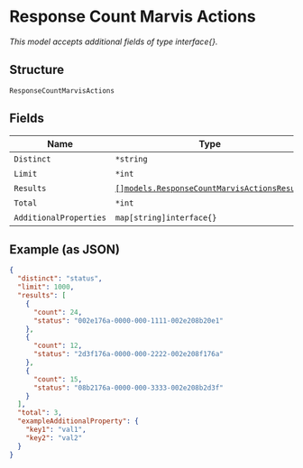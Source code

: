 
# Response Count Marvis Actions

*This model accepts additional fields of type interface{}.*

## Structure

`ResponseCountMarvisActions`

## Fields

| Name | Type | Tags | Description |
|  --- | --- | --- | --- |
| `Distinct` | `*string` | Optional | - |
| `Limit` | `*int` | Optional | - |
| `Results` | [`[]models.ResponseCountMarvisActionsResult`](../../doc/models/response-count-marvis-actions-result.md) | Optional | - |
| `Total` | `*int` | Optional | - |
| `AdditionalProperties` | `map[string]interface{}` | Optional | - |

## Example (as JSON)

```json
{
  "distinct": "status",
  "limit": 1000,
  "results": [
    {
      "count": 24,
      "status": "002e176a-0000-000-1111-002e208b20e1"
    },
    {
      "count": 12,
      "status": "2d3f176a-0000-000-2222-002e208f176a"
    },
    {
      "count": 15,
      "status": "08b2176a-0000-000-3333-002e208b2d3f"
    }
  ],
  "total": 3,
  "exampleAdditionalProperty": {
    "key1": "val1",
    "key2": "val2"
  }
}
```

